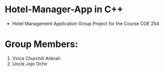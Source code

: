 # Hotel-Manager-App in C++
* Hotel Management Application Group Project for the Course COE 254
# Group Members:
1. Vince Churchill Ankrah
2. Uncle Jojo Ochir

